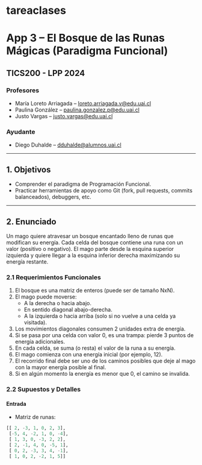 # tareaclases

# App 3 – El Bosque de las Runas Mágicas (Paradigma Funcional)

## TICS200 - LPP 2024

### Profesores
- María Loreto Arriagada – [loreto.arriagada.v@edu.uai.cl](mailto:loreto.arriagada.v@edu.uai.cl)  
- Paulina González – [paulina.gonzalez.p@edu.uai.cl](mailto:paulina.gonzalez.p@edu.uai.cl)  
- Justo Vargas – [justo.vargas@edu.uai.cl](mailto:justo.vargas@edu.uai.cl)  

### Ayudante
- Diego Duhalde – [dduhalde@alumnos.uai.cl](mailto:dduhalde@alumnos.uai.cl)

---

## 1. Objetivos

- Comprender el paradigma de Programación Funcional.
- Practicar herramientas de apoyo como Git (fork, pull requests, commits balanceados), debuggers, etc.

---

## 2. Enunciado

Un mago quiere atravesar un bosque encantado lleno de runas que modifican su energía. Cada celda del bosque contiene una runa con un valor (positivo o negativo). El mago parte desde la esquina superior izquierda y quiere llegar a la esquina inferior derecha maximizando su energía restante.

### 2.1 Requerimientos Funcionales

1. El bosque es una matriz de enteros (puede ser de tamaño NxN).  
2. El mago puede moverse:
   - A la derecha o hacia abajo.  
   - En sentido diagonal abajo-derecha.  
   - A la izquierda o hacia arriba (solo si no vuelve a una celda ya visitada).  
3. Los movimientos diagonales consumen 2 unidades extra de energía.  
4. Si se pasa por una celda con valor 0, es una trampa: pierde 3 puntos de energía adicionales.  
5. En cada celda, se suma (o resta) el valor de la runa a su energía.  
6. El mago comienza con una energía inicial (por ejemplo, 12).  
7. El recorrido final debe ser uno de los caminos posibles que deje al mago con la mayor energía posible al final.  
8. Si en algún momento la energía es menor que 0, el camino se invalida.  

### 2.2 Supuestos y Detalles

#### Entrada

- Matriz de runas:
```haskell
[[ 2, -3, 1, 0, 2, 3],
 [-5, 4, -2, 1, 0, -4],
 [ 1, 3, 0, -3, 2, 2],
 [ 2, -1, 4, 0, -5, 1],
 [ 0, 2, -3, 3, 4, -1],
 [ 1, 0, 2, -2, 1, 5]]
